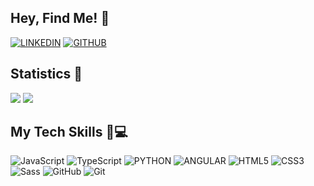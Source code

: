 ## Hey, Find Me! 🚀

[![LINKEDIN](https://img.shields.io/badge/LinkedIn-0077B5?style=for-the-badge&logo=linkedin&logoColor=white)](https://www.linkedin.com/in/alan-duda-developer/)
[![GITHUB](https://img.shields.io/badge/GitHub-100000?style=for-the-badge&logo=github&logoColor=white)](https://github.com/alanduda)

## Statistics 👾

<div>
    <img src="https://github-readme-stats.vercel.app/api/top-langs/?username=alanduda&layout=compact&theme=radical&hide">
    <img src="https://github-readme-stats.vercel.app/api?username=alanduda&show_icons=true&count_private=true&theme=radical&hide=issues">
</div>

## My Tech Skills 🧠💻
 
![JavaScript](https://img.shields.io/badge/JavaScript-F7DF1E?style=for-the-badge&logo=javascript&logoColor=black)
![TypeScript](https://img.shields.io/badge/TypeScript-007ACC?style=for-the-badge&logo=typescript&logoColor=white)
![PYTHON](https://img.shields.io/badge/Python-3776AB?style=for-the-badge&logo=python&logoColor=white)
![ANGULAR](https://img.shields.io/badge/Angular-DD0031?style=for-the-badge&logo=angular&logoColor=white)
![HTML5](https://img.shields.io/badge/HTML5-E34F26?style=for-the-badge&logo=html5&logoColor=white)
![CSS3](https://img.shields.io/badge/CSS3-1572B6?style=for-the-badge&logo=css3&logoColor=white)
![Sass](https://img.shields.io/badge/Sass-CC6699?style=for-the-badge&logo=sass&logoColor=white)
![GitHub](https://img.shields.io/badge/GitHub-100000?style=for-the-badge&logo=github&logoColor=white)
![Git](https://img.shields.io/badge/Git-F05032?style=for-the-badge&logo=git&logoColor=white)

